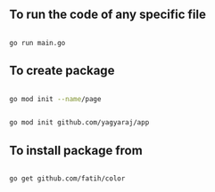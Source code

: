 ## To run the code of any specific file

```bash

go run main.go


```

## To create package

```bash

go mod init --name/page


go mod init github.com/yagyaraj/app
```

## To install package from

```bash

go get github.com/fatih/color


```
